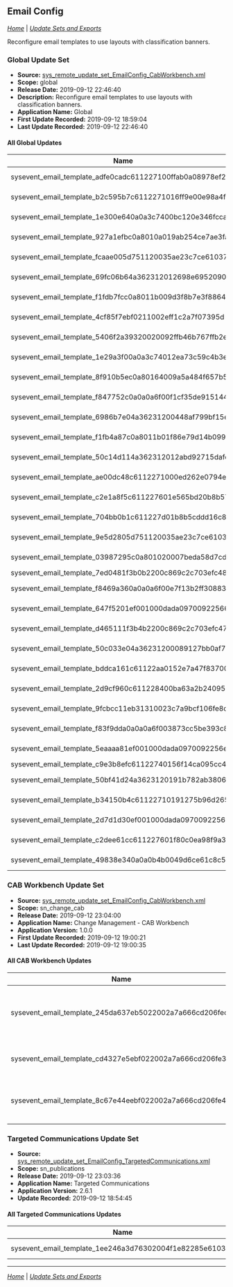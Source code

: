 ## Email Config

*[Home](./index.html)* | *[Update Sets and Exports](./UpdateSetsAndExports.html)*

Reconfigure email templates to use  layouts with classification banners.

### Global Update Set

- **Source:** [sys_remote_update_set_EmailConfig_CabWorkbench.xml](./xml/sys_remote_update_set_EmailConfig_CabWorkbench.xml)
- **Scope:** global
- **Release Date:** 2019-09-12 22:46:40
- **Description:** Reconfigure email templates to use  layouts with classification banners.
- **Application Name:** Global
- **First Update Recorded:** 2019-09-12 18:59:04
- **Last Update Recorded:** 2019-09-12 22:46:40

#### All Global Updates

| Name | **Type** / Table | Target | Comments |
|------|------------------|--------|----------|
| sysevent_email_template_adfe0cadc611227100ffab0a08978ef2 | **Email Template** / sysapproval_approver | change.itil.approve.role | |
| sysevent_email_template_b2c595b7c6112271016ff9e00e98a4f5 | **Email Template** / sysapproval_approver | change.itil.approver.reject | |
| sysevent_email_template_1e300e640a0a3c7400bc120e346fcca8 | **Email Template** / sc_req_item | sc_req_item.ess.role | |
| sysevent_email_template_927a1efbc0a8010a019ab254ce7ae3fa | **Email Template** / sysapproval_approver | request.itil.cancelled.role | |
| sysevent_email_template_fcaae005d751120035ae23c7ce61037a | **Email Template** / incident | incident.header.comments.details | |
| sysevent_email_template_69fc06b64a362312012698e6952090e4 | **Email Template** / change_request | change.ess.role | |
| sysevent_email_template_f1fdb7fcc0a8011b009d3f8b7e3f8864 | **Email Template** / sysapproval_approver | request.itil.approver.reject | |
| sysevent_email_template_4cf85f7ebf0211002eff1c2a7f07395d | **Email Template** / sys_sync_history | Code Review Update | |
| sysevent_email_template_5406f2a39320020092ffb46b767ffb2e | **Email Template** / vtb_task | vtb.task.notification | |
| sysevent_email_template_1e29a3f00a0a3c74012ea73c59c4b3ea | **Email Template** / sc_req_item | sc_req_item.itil.role | |
| sysevent_email_template_8f910b5ec0a80164009a5a484f657b57 | **Email Template** / incident | incident.ess.role | |
| sysevent_email_template_f847752c0a0a0a6f00f1cf35de915144 | **Email Template** / kb_submission | Knowledge Closed Created | |
| sysevent_email_template_6986b7e04a36231200448af799bf15e8 | **Email Template** / problem_task | problem_task.itil.role | |
| sysevent_email_template_f1fb4a87c0a8011b01f86e79d14b0990 | **Email Template** / sysapproval_approver | request.itil.approve.role | |
| sysevent_email_template_50c14d114a362312012abd92715dafc8 | **Email Template** / problem | problem.itil.role | |
| sysevent_email_template_ae00dc48c6112271000ed262e0794e3a | **Email Template** / change_request | change.itil.approve.action.role | |
| sysevent_email_template_c2e1a8f5c611227601e565bd20b8b578 | **Email Template** / sysapproval_approver | mailto.rejection | |
| sysevent_email_template_704bb0b1c611227d01b8b5cddd16c84d | **Email Template** / sc_req_item | request_item.general | |
| sysevent_email_template_9e5d2805d751120035ae23c7ce6103c8 | **Email Template** / incident | incident.header.details | |
| sysevent_email_template_03987295c0a801020007beda58d7cd66 | **Email Template** / sc_task | sc_task.itil.role | |
| sysevent_email_template_7ed0481f3b0b2200c869c2c703efc487 | **Email Template** | Unsubscribe and Preferences | |
| sysevent_email_template_f8469a360a0a0a6f00e7f13b2ff30883 | **Email Template** / kb_submission | Knowledge Closed Invalid | |
| sysevent_email_template_647f5201ef001000dada09700922566a | **Email Template** / sysapproval_approver | document_revision.rejected | |
| sysevent_email_template_d465111f3b4b2200c869c2c703efc47c | **Email Template** | Unsubscribe and Preferences Helvetica | |
| sysevent_email_template_50c033e04a36231200089127bb0af7de | **Email Template** / change_task | change_task.itil.role | |
| sysevent_email_template_bddca161c61122aa0152e7a47f83700a | **Email Template** / incident | notify.change | |
| sysevent_email_template_2d9cf960c611228400ba63a2b2409595 | **Email Template** / sc_request | request.general | |
| sysevent_email_template_9fcbcc11eb31310023c7a9bcf106fe8d | **Email Template** / task_activity | task_activity.appointment_cancellation | |
| sysevent_email_template_f83f9dda0a0a0a6f003873cc5be393c8 | **Email Template** / kb_submission | Knowledge Closed Duplicate | |
| sysevent_email_template_5eaaaa81ef001000dada0970092256ea | **Email Template** / sysapproval_approver | document_revision.rej.by.other | |
| sysevent_email_template_c9e3b8efc61122740156f14ca095cc47 | **Email Template** / task | task.itil.approve.action.role | |
| sysevent_email_template_50bf41d24a3623120191b782ab38061e | **Email Template** / change_request | change.itil.role | |
| sysevent_email_template_b34150b4c61122710191275b96d265fe | **Email Template** / sysapproval_approver | change.itil.rejected.by.other | |
| sysevent_email_template_2d7d1d30ef001000dada09700922567c | **Email Template** / sysapproval_approver | document_revision.approve | |
| sysevent_email_template_c2dee61cc611227601f80c0ea98f9a3f | **Email Template** / sysapproval_approver | mailto.approval | |
| sysevent_email_template_49838e340a0a0b4b0049d6ce61c8c598 | **Email Template** / incident | incident.ess.resolve | |

### CAB Workbench Update Set

- **Source:** [sys_remote_update_set_EmailConfig_CabWorkbench.xml](./xml/sys_remote_update_set_EmailConfig_CabWorkbench.xml)
- **Scope:** sn_change_cab
- **Release Date:** 2019-09-12 23:04:00
- **Application Name:** Change Management - CAB Workbench
- **Application Version:** 1.0.0
- **First Update Recorded:** 2019-09-12 19:00:21
- **Last Update Recorded:** 2019-09-12 19:00:35

#### All CAB Workbench Updates


| Name | **Type** / Table | Target | Comments |
|------|------------------|--------|----------|
| sysevent_email_template_245da637eb5022002a7a666cd206feca | **Email Template** / cab_agenda_item | CAB Agenda item about to be discussed | |
| sysevent_email_template_cd4327e5ebf022002a7a666cd206fe3d | **Email Template** / cab_attendee | CAB Meeting Delegate added | |
| sysevent_email_template_8c67e44eebf022002a7a666cd206fe4d | **Email Template** / cab_agenda_item | CAB Change Request Delegate added | |

### Targeted Communications Update Set

- **Source:** [sys_remote_update_set_EmailConfig_TargetedCommunications.xml](./xml/sys_remote_update_set_EmailConfig_TargetedCommunications.xml)
- **Scope:** sn_publications
- **Release Date:** 2019-09-12 23:03:36
- **Application Name:** Targeted Communications
- **Application Version:** 2.6.1
- **Update Recorded:** 2019-09-12 18:54:45

#### All Targeted Communications Updates

| Name | **Type** / Table | Target | Comments |
|------|------------------|--------|----------|
| sysevent_email_template_1ee246a3d76302004f1e82285e610310 | **Email Template** / sn_publications_publication | Publication Default | |

_____

*[Home](./index.html)* | *[Update Sets and Exports](./UpdateSetsAndExports.html)*

